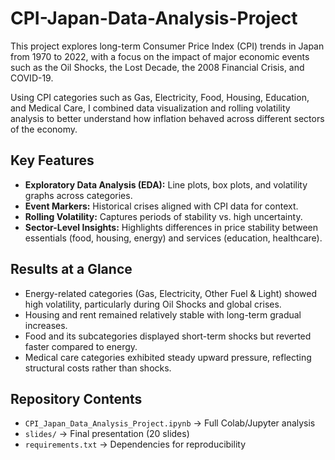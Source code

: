 # CPI-Japan-Data-Analysis-Project


This project explores long-term Consumer Price Index (CPI) trends in Japan from 1970 to 2022, with a focus on the impact of major economic events such as the Oil Shocks, the Lost Decade, the 2008 Financial Crisis, and COVID-19.  

Using CPI categories such as Gas, Electricity, Food, Housing, Education, and Medical Care, I combined data visualization and rolling volatility analysis to better understand how inflation behaved across different sectors of the economy.

## Key Features
- **Exploratory Data Analysis (EDA):** Line plots, box plots, and volatility graphs across categories.
- **Event Markers:** Historical crises aligned with CPI data for context.
- **Rolling Volatility:** Captures periods of stability vs. high uncertainty.
- **Sector-Level Insights:** Highlights differences in price stability between essentials (food, housing, energy) and services (education, healthcare).

## Results at a Glance
- Energy-related categories (Gas, Electricity, Other Fuel & Light) showed high volatility, particularly during Oil Shocks and global crises.
- Housing and rent remained relatively stable with long-term gradual increases.
- Food and its subcategories displayed short-term shocks but reverted faster compared to energy.
- Medical care categories exhibited steady upward pressure, reflecting structural costs rather than shocks.

## Repository Contents
- `CPI_Japan_Data_Analysis_Project.ipynb` → Full Colab/Jupyter analysis
- `slides/` → Final presentation (20 slides)
- `requirements.txt` → Dependencies for reproducibility
